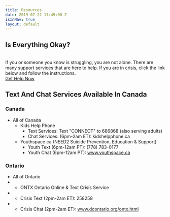 ```yaml
---
title: Resources
date: 2019-07-22 17:49:00 Z
isInNav: true
layout: default
---
```


## Is Everything Okay?
<br>If you or someone you know is struggling, you are not alone. There are many support services that are here to help. If you are in crisis, click the link below and follow the instructions.
<br>[Get Help Now](http://www.crisisservicescanada.ca/en/)<br/>
## Text And Chat Services Available In Canada
### Canada
* All of Canada
    * Kids Help Phone
         * Text Services: Text "CONNECT" to 686868 (also serving adults)
         * Chat Services: (6pm-2am ET): kidshelpphone.ca   
    * Youthspace.ca (NEED2 Suicide Prevention, Education & Support)
         * Youth Text (6pm-12am PT): (778) 783-0177
         * Youth Chat (6pm-12am PT): www.youthspace.ca 

### Ontario
* All of Ontario
* * ONTX Ontario Online & Text Crisis Service
* * Crisis Text (2pm-2am ET): 258258
* * Crisis Chat (2pm-2am ET): www.dcontario.org/ontx.html
